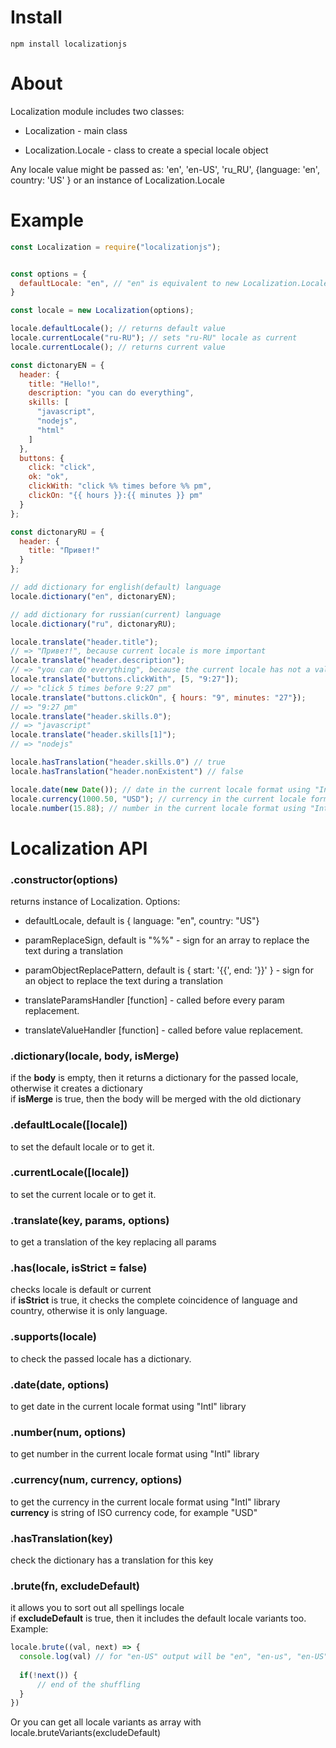 # Install 
`npm install localizationjs`

# About
Localization module includes two classes:

* Localization - main class

* Localization.Locale - class to create a special locale object

Any locale value might be passed as: 'en', 'en-US', 'ru_RU', {language: 'en', country: 'US' } or an instance of Localization.Locale

# Example

```js
const Localization = require("localizationjs");


const options = {
  defaultLocale: "en", // "en" is equivalent to new Localization.Locale("en")
}

const locale = new Localization(options);

locale.defaultLocale(); // returns default value 
locale.currentLocale("ru-RU"); // sets "ru-RU" locale as current
locale.currentLocale(); // returns current value 

const dictonaryEN = {
  header: {
    title: "Hello!",
    description: "you can do everything",
    skills: [
      "javascript",
      "nodejs",
      "html"
    ]
  },
  buttons: {
    click: "click",
    ok: "ok",
    clickWith: "click %% times before %% pm",
    clickOn: "{{ hours }}:{{ minutes }} pm"
  }
};

const dictonaryRU = {
  header: {
    title: "Привет!"
  }
};

// add dictionary for english(default) language
locale.dictionary("en", dictonaryEN);

// add dictionary for russian(current) language
locale.dictionary("ru", dictonaryRU);

locale.translate("header.title"); 
// => "Привет!", because current locale is more important
locale.translate("header.description"); 
// => "you can do everything", because the current locale has not a value for that key
locale.translate("buttons.clickWith", [5, "9:27"]); 
// => "click 5 times before 9:27 pm"
locale.translate("buttons.clickOn", { hours: "9", minutes: "27"}); 
// => "9:27 pm"
locale.translate("header.skills.0"); 
// => "javascript"
locale.translate("header.skills[1]"); 
// => "nodejs"

locale.hasTranslation("header.skills.0") // true
locale.hasTranslation("header.nonExistent") // false

locale.date(new Date()); // date in the current locale format using "Intl" library
locale.currency(1000.50, "USD"); // currency in the current locale format using "Intl" library
locale.number(15.88); // number in the current locale format using "Intl" library
```

# Localization API
### .constructor(options)
returns instance of Localization. Options:

* defaultLocale, default is { language: "en", country: "US"}

* paramReplaceSign, default is "%%" - sign for an array to replace the text during a translation

* paramObjectReplacePattern, default is { start: '{{', end: '}}' } - sign for an object to replace the text during a translation

* translateParamsHandler [function] - called before every param replacement.

* translateValueHandler [function] - called before value replacement.

### .dictionary(locale, body, isMerge)
if the __body__ is empty, then it returns a dictionary for the passed locale, otherwise it creates a dictionary  
if __isMerge__ is true, then the body will be merged with the old dictionary

### .defaultLocale([locale])
to set the default locale or to get it.

### .currentLocale([locale])
to set the current locale or to get it.

### .translate(key, params, options) 
to get a translation of the key replacing all params

### .has(locale, isStrict = false) 
checks locale is default or current  
if __isStrict__ is true, it checks the complete coincidence of language and country, otherwise it is only language.

### .supports(locale) 
to check the passed locale has a dictionary.

### .date(date, options) 
to get date in the current locale format using "Intl" library

### .number(num, options) 
to get number in the current locale format using "Intl" library

### .currency(num, currency, options) 
to get the currency in the current locale format using "Intl" library  
__currency__ is string of ISO currency code, for example "USD"

### .hasTranslation(key) 
check the dictionary has a translation for this key 

### .brute(fn, excludeDefault)
it allows you to sort out all spellings locale   
if __excludeDefault__ is true, then it includes the default locale variants too. Example:

```js
locale.brute((val, next) => {
  console.log(val) // for "en-US" output will be "en", "en-us", "en-US", "en_US" e.t.c
      
  if(!next()) {
      // end of the shuffling 
  }
})

```
Or you can get all locale variants as array with locale.bruteVariants(excludeDefault)





